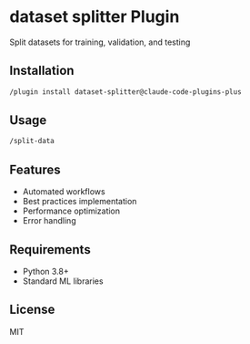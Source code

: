 # dataset splitter Plugin

Split datasets for training, validation, and testing

## Installation

```bash
/plugin install dataset-splitter@claude-code-plugins-plus
```

## Usage

```bash
/split-data
```

## Features

- Automated workflows
- Best practices implementation
- Performance optimization
- Error handling

## Requirements

- Python 3.8+
- Standard ML libraries

## License

MIT
